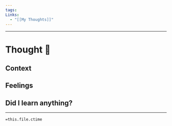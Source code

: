 ```yaml
---
tags: 
Links:
  - "[[My Thoughts]]"
---
```

- - - 
# Thought 💭 

## Context

## Feelings
  
## Did I learn anything?


- - - 
`=this.file.ctime`
